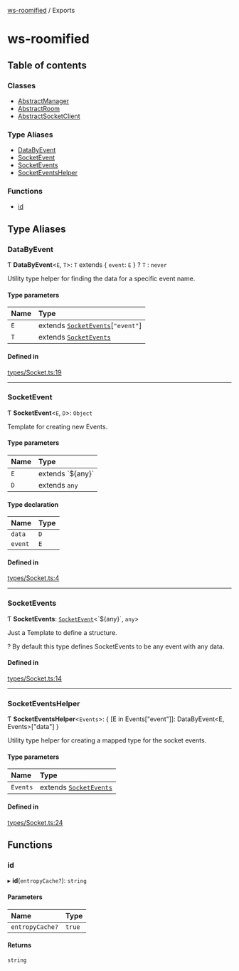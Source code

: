 [ws-roomified](README.md) / Exports

# ws-roomified

## Table of contents

### Classes

- [AbstractManager](classes/AbstractManager.md)
- [AbstractRoom](classes/AbstractRoom.md)
- [AbstractSocketClient](classes/AbstractSocketClient.md)

### Type Aliases

- [DataByEvent](modules.md#databyevent)
- [SocketEvent](modules.md#socketevent)
- [SocketEvents](modules.md#socketevents)
- [SocketEventsHelper](modules.md#socketeventshelper)

### Functions

- [id](modules.md#id)

## Type Aliases

### DataByEvent

Ƭ **DataByEvent**<`E`, `T`\>: `T` extends { `event`: `E`  } ? `T` : `never`

Utility type helper for finding the data for a specific event name.

#### Type parameters

| Name | Type |
| :------ | :------ |
| `E` | extends [`SocketEvents`](modules.md#socketevents)[``"event"``] |
| `T` | extends [`SocketEvents`](modules.md#socketevents) |

#### Defined in

[types/Socket.ts:19](https://github.com/chrisitopherus/ws-roomified/blob/53693fb/src/types/Socket.ts#L19)

___

### SocketEvent

Ƭ **SocketEvent**<`E`, `D`\>: `Object`

Template for creating new Events.

#### Type parameters

| Name | Type |
| :------ | :------ |
| `E` | extends \`${any}\` |
| `D` | extends `any` |

#### Type declaration

| Name | Type |
| :------ | :------ |
| `data` | `D` |
| `event` | `E` |

#### Defined in

[types/Socket.ts:4](https://github.com/chrisitopherus/ws-roomified/blob/53693fb/src/types/Socket.ts#L4)

___

### SocketEvents

Ƭ **SocketEvents**: [`SocketEvent`](modules.md#socketevent)<\`${any}\`, `any`\>

Just a Template to define a structure.

? By default this type defines SocketEvents to be any event with any data.

#### Defined in

[types/Socket.ts:14](https://github.com/chrisitopherus/ws-roomified/blob/53693fb/src/types/Socket.ts#L14)

___

### SocketEventsHelper

Ƭ **SocketEventsHelper**<`Events`\>: { [E in Events["event"]]: DataByEvent<E, Events\>["data"] }

Utility type helper for creating a mapped type for the socket events.

#### Type parameters

| Name | Type |
| :------ | :------ |
| `Events` | extends [`SocketEvents`](modules.md#socketevents) |

#### Defined in

[types/Socket.ts:24](https://github.com/chrisitopherus/ws-roomified/blob/53693fb/src/types/Socket.ts#L24)

## Functions

### id

▸ **id**(`entropyCache?`): `string`

#### Parameters

| Name | Type |
| :------ | :------ |
| `entropyCache?` | ``true`` |

#### Returns

`string`

